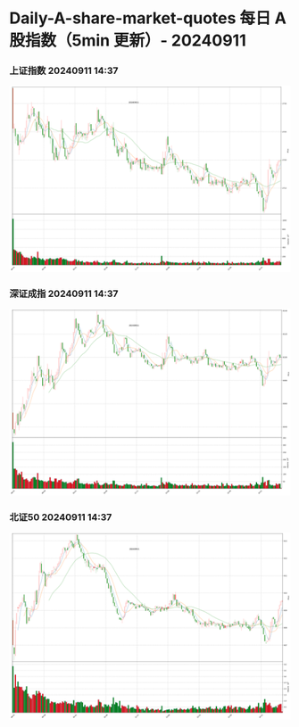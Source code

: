
# Daily-A-share-market-quotes 每日 A 股指数（5min 更新）- 20240911

### 上证指数 20240911 14:37
![](./fig/2024/9/20240911-sh000001.png)

### 深证成指 20240911 14:37
![](./fig/2024/9/20240911-sz399001.png)

### 北证50 20240911 14:37
![](./fig/2024/9/20240911-bj899050.png)

